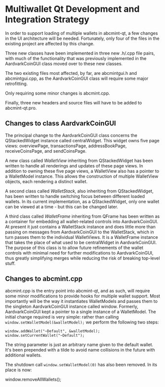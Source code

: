 Multiwallet Qt Development and Integration Strategy
===================================================

In order to support loading of multiple wallets in abcmint-qt, a few changes in the UI architecture will be needed.
Fortunately, only four of the files in the existing project are affected by this change.

Three new classes have been implemented in three new .h/.cpp file pairs, with much of the functionality that was previously
implemented in the AardvarkCoinGUI class moved over to these new classes.

The two existing files most affected, by far, are abcmintgui.h and abcmintgui.cpp, as the AardvarkCoinGUI class will require
some major retrofitting.

Only requiring some minor changes is abcmint.cpp.

Finally, three new headers and source files will have to be added to abcmint-qt.pro.

Changes to class AardvarkCoinGUI
---------------------------
The principal change to the AardvarkCoinGUI class concerns the QStackedWidget instance called centralWidget.
This widget owns five page views: overviewPage, transactionsPage, addressBookPage, receiveCoinsPage, and sendCoinsPage.

A new class called *WalletView* inheriting from QStackedWidget has been written to handle all renderings and updates of
these page views. In addition to owning these five page views, a WalletView also has a pointer to a WalletModel instance.
This allows the construction of multiple WalletView objects, each rendering a distinct wallet.

A second class called *WalletStack*, also inheriting from QStackedWidget, has been written to handle switching focus between
different loaded wallets. In its current implementation, as a QStackedWidget, only one wallet can be viewed at a time -
but this can be changed later.

A third class called *WalletFrame* inheriting from QFrame has been written as a container for embedding all wallet-related
controls into AardvarkCoinGUI. At present it just contains a WalletStack instance and does little more than passing on messages
from AardvarkCoinGUI to the WalletStack, which in turn passes them to the individual WalletViews. It is a WalletFrame instance
that takes the place of what used to be centralWidget in AardvarkCoinGUI. The purpose of this class is to allow future
refinements of the wallet controls with minimal need for further modifications to AardvarkCoinGUI, thus greatly simplifying
merges while reducing the risk of breaking top-level stuff.

Changes to abcmint.cpp
----------------------
abcmint.cpp is the entry point into abcmint-qt, and as such, will require some minor modifications to provide hooks for
multiple wallet support. Most importantly will be the way it instantiates WalletModels and passes them to the
singleton AardvarkCoinGUI instance called window. Formerly, AardvarkCoinGUI kept a pointer to a single instance of a WalletModel.
The initial change required is very simple: rather than calling `window.setWalletModel(&walletModel);` we perform the
following two steps:

	window.addWallet("~Default", &walletModel);
	window.setCurrentWallet("~Default");

The string parameter is just an arbitrary name given to the default wallet. It's been prepended with a tilde to avoid name collisions in the future with additional wallets.

The shutdown call `window.setWalletModel(0)` has also been removed. In its place is now:

window.removeAllWallets();
